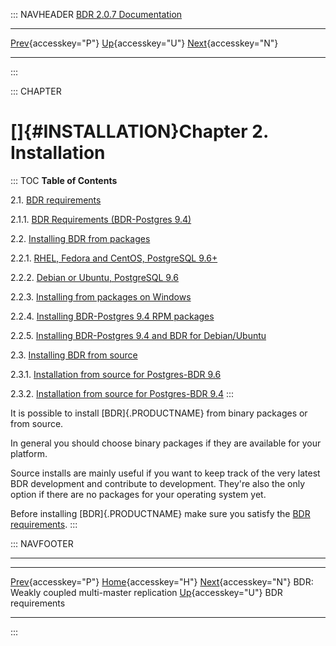 ::: NAVHEADER
  [BDR 2.0.7 Documentation](index.md)
  ----------------------------------------------------------------------------------------------------- ------------------------------------------- -- ---------------------------------------------------------------------
  [Prev](weak-coupled-multimaster.md "BDR: Weakly coupled multi-master replication"){accesskey="P"}   [Up](getting-started.md){accesskey="U"}        [Next](install-requirements.md "BDR requirements"){accesskey="N"}

------------------------------------------------------------------------
:::

::: CHAPTER
# []{#INSTALLATION}Chapter 2. Installation

::: TOC
**Table of Contents**

2.1. [BDR requirements](install-requirements.md)

2.1.1. [BDR Requirements (BDR-Postgres
9.4)](install-requirements.md#INSTALL-REQUIREMENTS-94)

2.2. [Installing BDR from packages](installation-packages.md)

2.2.1. [RHEL, Fedora and CentOS, PostgreSQL
9.6+](installation-packages.md#INSTALLATION-PACKAGES-REDHAT)

2.2.2. [Debian or Ubuntu, PostgreSQL
9.6](installation-packages.md#INSTALLATION-PACKAGES-DEBIAN)

2.2.3. [Installing from packages on
Windows](installation-packages.md#INSTALLATION-PACKAGES-WINDOWS)

2.2.4. [Installing BDR-Postgres 9.4 RPM
packages](installation-packages.md#INSTALLATION-PACKAGES-REDHAT-94)

2.2.5. [Installing BDR-Postgres 9.4 and BDR for
Debian/Ubuntu](installation-packages.md#INSTALLATION-PACKAGES-DEBIAN-94)

2.3. [Installing BDR from source](installation-source.md)

2.3.1. [Installation from source for Postgres-BDR
9.6](installation-source.md#INSTALLATION-SOURCE-EXTENSION)

2.3.2. [Installation from source for Postgres-BDR
9.4](installation-source.md#INSTALLATION-SOURCE-94)
:::

It is possible to install [BDR]{.PRODUCTNAME} from binary packages or
from source.

In general you should choose binary packages if they are available for
your platform.

Source installs are mainly useful if you want to keep track of the very
latest BDR development and contribute to development. They\'re also the
only option if there are no packages for your operating system yet.

Before installing [BDR]{.PRODUCTNAME} make sure you satisfy the [BDR
requirements](install-requirements.md).
:::

::: NAVFOOTER

------------------------------------------------------------------------

  ------------------------------------------------------ ------------------------------------------- --------------------------------------------------
  [Prev](weak-coupled-multimaster.md){accesskey="P"}        [Home](index.md){accesskey="H"}        [Next](install-requirements.md){accesskey="N"}
  BDR: Weakly coupled multi-master replication            [Up](getting-started.md){accesskey="U"}                                    BDR requirements
  ------------------------------------------------------ ------------------------------------------- --------------------------------------------------
:::
